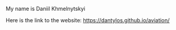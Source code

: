 My name is Daniil Khmelnytskyi

Here is the link to the website:
https://dantylos.github.io/aviation/
